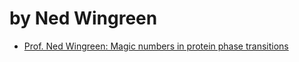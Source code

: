 # by Ned Wingreen
- [Prof. Ned Wingreen: Magic numbers in protein phase transitions](https://youtu.be/FRaswaHgT64)
